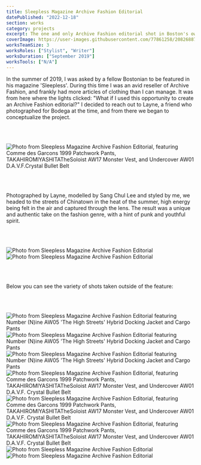 ```yaml
---
title: Sleepless Magazine Archive Fashion Editorial
datePublished: "2022-12-18"
section: works
category: projects
excerpt: The one and only Archive Fashion editorial shot in Boston's own Chinatown, featuring Undercover, Comme des Garcons, Number (N)ine and more.
coverImage: https://user-images.githubusercontent.com/77861258/208268870-cb48a2a4-b28d-49ac-a6ba-8d26b1dabe9b.png
worksTeamSize: 3
worksRoles: ["Stylist", "Writer"]
worksDuration: ["September 2019"]
worksTools: ["N/A"]
---
```


In the summer of 2019, I was asked by a fellow Bostonian to be featured in his magazine 'Sleepless'. During this time I was an avid reseller of Archive Fashion, and frankly had more articles of clothing than I can manage. It was from here where the lights clicked: "What if I used this opportunity to create an Archive Fashion editorial?" I decided to reach out to Layne, a friend who photographed for Bodega at the time, and from there we began to conceptualize the project.

<br/>
<br/>

<Image 
  src="https://user-images.githubusercontent.com/77861258/208268117-3de250bc-2f2a-4898-bdd0-3d552e328f10.jpg" 
  alt="Photo from Sleepless Magazine Archive Fashion Editorial, featuring Comme des Garcons 1999 Patchwork Pants, TAKAHIROMIYASHITATheSoloist AW17 Monster Vest, and Undercover AW01 D.A.V.F.Crystal Bullet Belt"
  aspectRatio="3:4"
/>

<br/>
<br/>

Photographed by Layne, modelled by Sang Chul Lee and styled by me, we headed to the streets of Chinatown in the heat of the summer, high energy being felt in the air and captured through the lens. The result was a unique and authentic take on the fashion genre, with a hint of punk and youthful spirit.

<br/>
<br/>

<Image 
    src="https://user-images.githubusercontent.com/77861258/208268413-41a4e3b6-3408-403e-bf31-5e31df9f33bc.png" 
    alt="Photo from Sleepless Magazine Archive Fashion Editorial" 
    aspectRatio="4:3"
/>
<br/>
<Image 
    src="https://user-images.githubusercontent.com/77861258/208268414-3ea18e63-6d9a-4985-9eb1-565a105da0fc.png" 
    alt="Photo from Sleepless Magazine Archive Fashion Editorial" 
    aspectRatio="4:3"
  />

<br/>
<br/>

Below you can see the variety of shots taken outside of the feature:

<br/>
<br/>

<Image 
    src="https://user-images.githubusercontent.com/77861258/208268449-72fa0508-d7cd-4240-bc28-56c8abc0d536.jpg" 
    alt="Photo from Sleepless Magazine Archive Fashion Editorial featuring Number (N)ine AW05 'The High Streets' Hybrid Docking Jacket and Cargo Pants" 
    aspectRatio="3:4"
/>
<br/>
<Image
    src="https://user-images.githubusercontent.com/77861258/208268464-00063b0a-d28f-49e5-bada-1d1a1d11e8e1.jpg"
    alt="Photo from Sleepless Magazine Archive Fashion Editorial featuring Number (N)ine AW05 'The High Streets' Hybrid Docking Jacket and Cargo Pants"
    aspectRatio="3:4"
/>
<br/>
<Image 
    src="https://user-images.githubusercontent.com/77861258/208268497-c3cac892-b160-4125-90ed-579ac1400a24.jpg" 
    alt="Photo from Sleepless Magazine Archive Fashion Editorial featuring Number (N)ine AW05 'The High Streets' Hybrid Docking Jacket and Cargo Pants"
    aspectRatio="3:4"
/>
<br/>
<Image 
    src="https://user-images.githubusercontent.com/77861258/208268470-e5d5c07f-8d7c-4bc5-8452-65e28c21661e.jpg" 
    alt="Photo from Sleepless Magazine Archive Fashion Editorial, featuring Comme des Garcons 1999 Patchwork Pants, TAKAHIROMIYASHITATheSoloist AW17 Monster Vest, and Undercover AW01 D.A.V.F. Crystal Bullet Belt"
    aspectRatio="3:4"
/>
<br/>
<Image 
    src="https://user-images.githubusercontent.com/77861258/208268475-0713dd85-308e-499f-a239-f6caebfe11d7.jpg" 
    alt="Photo from Sleepless Magazine Archive Fashion Editorial, featuring Comme des Garcons 1999 Patchwork Pants, TAKAHIROMIYASHITATheSoloist AW17 Monster Vest, and Undercover AW01 D.A.V.F. Crystal Bullet Belt"
    aspectRatio="3:4"
/>
<br/>
<Image 
    src="https://user-images.githubusercontent.com/77861258/208268476-6a53ab1f-ac9a-43a5-9993-effc5bcafcdb.jpg" 
    alt="Photo from Sleepless Magazine Archive Fashion Editorial, featuring Comme des Garcons 1999 Patchwork Pants, TAKAHIROMIYASHITATheSoloist AW17 Monster Vest, and Undercover AW01 D.A.V.F. Crystal Bullet Belt"
    aspectRatio="3:4"
/>
<br/>
<Image 
    src="https://user-images.githubusercontent.com/77861258/208268484-5f39f7ca-f996-427a-8415-59c4fe2cddff.jpg" 
    alt="Photo from Sleepless Magazine Archive Fashion Editorial"
    aspectRatio="3:4"
/>
<br/>
<Image 
    src="https://user-images.githubusercontent.com/77861258/208268489-76046818-69a0-48db-8e4f-78ab3c1b6cb4.jpg" 
    alt="Photo from Sleepless Magazine Archive Fashion Editorial"
    aspectRatio="3:4"
/>
<br/>
